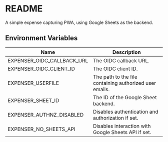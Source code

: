 # README

A simple expense capturing PWA, using Google Sheets as the backend.

## Environment Variables

| Name                     | Description |
|------------------------------|-------------|
| EXPENSER_OIDC_CALLBACK_URL   | The OIDC callback URL. |
| EXPENSER_OIDC_CLIENT_ID      | The OIDC client ID. |
| EXPENSER_USERFILE            | The path to the file containing authorized user emails. |
| EXPENSER_SHEET_ID            | The ID of the Google Sheet backend. |
| EXPENSER_AUTHNZ_DISABLED     | Disables authentication and authorization if set. |
| EXPENSER_NO_SHEETS_API       | Disables interaction with Google Sheets API if set. |
